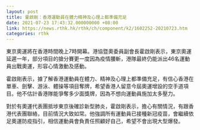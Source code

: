 ```yaml
---
layout: post
title: 霍啟剛：香港運動員在體力精神及心理上都準備充足
date: 2021-07-23 17:43:32.000000000 +08:00
link: https://news.rthk.hk/rthk/ch/component/k2/1602252-20210723.htm
categories: rthk
---
```


東京奧運將在香港時間晚上7時開幕。港協暨奧委員副會長霍啟剛表示，東京奧運延遲一年，部分項目的搶分賽更一度因為疫情腰斬，港隊最終仍能派出46名運動員出戰奧運，形容心情激動及感動。

霍啟剛表示，據了解香港運動員在體力、精神及心理上都準備充足，有信心香港在單車、劍擊、游泳、體操等項目奪牌，希望香港人留意今屆奧運增設的空手道項目。他不估計香港隊能爭奪多少面獎牌，因為不想向運動員施加太多壓力。

對於有奧運代表團抵埗東京後確診新型肺炎，霍啟剛表示，擔心有關情況，有跟香港代表團聯絡，目前情況大致如常。他強調所有運動員已接種新冠疫苗，會繼續依足奧運防疫指引，相信運動員會負責任照顧好自己，希望不會出現大型爆發。
